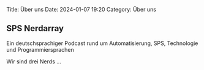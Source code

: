 Title: Über uns
Date: 2024-01-07 19:20
Category: Über uns


## SPS Nerdarray
Ein deutschsprachiger Podcast rund um Automatisierung, SPS, Technologie und Programmiersprachen

Wir sind drei Nerds ...